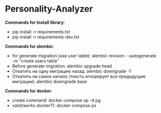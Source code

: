 # Personality-Analyzer
**Commands for install library**:
* pip install -r requirements.txt
* pip install -r requirements-dev.txt

**Commands for alembic**:
* for generate migration (use user table): alembic revision --autogenerate -m "create users table"
* Before generate migration: alembic upgrade head
* Откатить на одну миграцию назад: alembic downgrade -1
* Откатить на самое начало (тоесть игнорирует все предыдущие миграции): alembic downgrade base

**Commands for docker**:
* create command: docker compose up -d pg
* valid(works docker?): docker compose ps